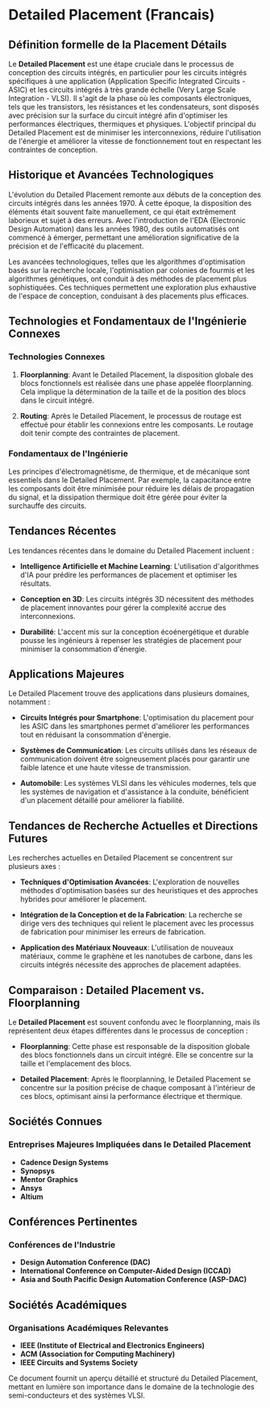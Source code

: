 # Detailed Placement (Francais)

## Définition formelle de la Placement Détails

Le **Detailed Placement** est une étape cruciale dans le processus de conception des circuits intégrés, en particulier pour les circuits intégrés spécifiques à une application (Application Specific Integrated Circuits - ASIC) et les circuits intégrés à très grande échelle (Very Large Scale Integration - VLSI). Il s'agit de la phase où les composants électroniques, tels que les transistors, les résistances et les condensateurs, sont disposés avec précision sur la surface du circuit intégré afin d'optimiser les performances électriques, thermiques et physiques. L'objectif principal du Detailed Placement est de minimiser les interconnexions, réduire l'utilisation de l'énergie et améliorer la vitesse de fonctionnement tout en respectant les contraintes de conception.

## Historique et Avancées Technologiques

L'évolution du Detailed Placement remonte aux débuts de la conception des circuits intégrés dans les années 1970. À cette époque, la disposition des éléments était souvent faite manuellement, ce qui était extrêmement laborieux et sujet à des erreurs. Avec l'introduction de l'EDA (Electronic Design Automation) dans les années 1980, des outils automatisés ont commencé à émerger, permettant une amélioration significative de la précision et de l'efficacité du placement.

Les avancées technologiques, telles que les algorithmes d'optimisation basés sur la recherche locale, l'optimisation par colonies de fourmis et les algorithmes génétiques, ont conduit à des méthodes de placement plus sophistiquées. Ces techniques permettent une exploration plus exhaustive de l'espace de conception, conduisant à des placements plus efficaces.

## Technologies et Fondamentaux de l'Ingénierie Connexes

### Technologies Connexes

1. **Floorplanning**: Avant le Detailed Placement, la disposition globale des blocs fonctionnels est réalisée dans une phase appelée floorplanning. Cela implique la détermination de la taille et de la position des blocs dans le circuit intégré.
  
2. **Routing**: Après le Detailed Placement, le processus de routage est effectué pour établir les connexions entre les composants. Le routage doit tenir compte des contraintes de placement.

### Fondamentaux de l'Ingénierie

Les principes d'électromagnétisme, de thermique, et de mécanique sont essentiels dans le Detailed Placement. Par exemple, la capacitance entre les composants doit être minimisée pour réduire les délais de propagation du signal, et la dissipation thermique doit être gérée pour éviter la surchauffe des circuits.

## Tendances Récentes

Les tendances récentes dans le domaine du Detailed Placement incluent :

- **Intelligence Artificielle et Machine Learning**: L'utilisation d'algorithmes d'IA pour prédire les performances de placement et optimiser les résultats.
  
- **Conception en 3D**: Les circuits intégrés 3D nécessitent des méthodes de placement innovantes pour gérer la complexité accrue des interconnexions.

- **Durabilité**: L'accent mis sur la conception écoénergétique et durable pousse les ingénieurs à repenser les stratégies de placement pour minimiser la consommation d'énergie.

## Applications Majeures

Le Detailed Placement trouve des applications dans plusieurs domaines, notamment :

- **Circuits Intégrés pour Smartphone**: L'optimisation du placement pour les ASIC dans les smartphones permet d'améliorer les performances tout en réduisant la consommation d'énergie.

- **Systèmes de Communication**: Les circuits utilisés dans les réseaux de communication doivent être soigneusement placés pour garantir une faible latence et une haute vitesse de transmission.

- **Automobile**: Les systèmes VLSI dans les véhicules modernes, tels que les systèmes de navigation et d'assistance à la conduite, bénéficient d'un placement détaillé pour améliorer la fiabilité.

## Tendances de Recherche Actuelles et Directions Futures

Les recherches actuelles en Detailed Placement se concentrent sur plusieurs axes :

- **Techniques d'Optimisation Avancées**: L'exploration de nouvelles méthodes d'optimisation basées sur des heuristiques et des approches hybrides pour améliorer le placement.

- **Intégration de la Conception et de la Fabrication**: La recherche se dirige vers des techniques qui relient le placement avec les processus de fabrication pour minimiser les erreurs de fabrication.

- **Application des Matériaux Nouveaux**: L'utilisation de nouveaux matériaux, comme le graphène et les nanotubes de carbone, dans les circuits intégrés nécessite des approches de placement adaptées.

## Comparaison : Detailed Placement vs. Floorplanning

Le **Detailed Placement** est souvent confondu avec le floorplanning, mais ils représentent deux étapes différentes dans le processus de conception :

- **Floorplanning**: Cette phase est responsable de la disposition globale des blocs fonctionnels dans un circuit intégré. Elle se concentre sur la taille et l'emplacement des blocs.

- **Detailed Placement**: Après le floorplanning, le Detailed Placement se concentre sur la position précise de chaque composant à l'intérieur de ces blocs, optimisant ainsi la performance électrique et thermique.

## Sociétés Connues

### Entreprises Majeures Impliquées dans le Detailed Placement

- **Cadence Design Systems**
- **Synopsys**
- **Mentor Graphics**
- **Ansys**
- **Altium**

## Conférences Pertinentes

### Conférences de l'Industrie

- **Design Automation Conference (DAC)**
- **International Conference on Computer-Aided Design (ICCAD)**
- **Asia and South Pacific Design Automation Conference (ASP-DAC)**

## Sociétés Académiques

### Organisations Académiques Relevantes

- **IEEE (Institute of Electrical and Electronics Engineers)**
- **ACM (Association for Computing Machinery)**
- **IEEE Circuits and Systems Society**

Ce document fournit un aperçu détaillé et structuré du Detailed Placement, mettant en lumière son importance dans le domaine de la technologie des semi-conducteurs et des systèmes VLSI.